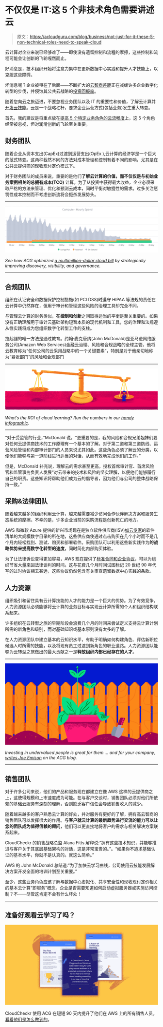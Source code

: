# 不仅仅是 IT:这 5 个非技术角色需要讲述云

> 原文：<https://acloudguru.com/blog/business/not-just-for-it-these-5-non-technical-roles-need-to-speak-cloud>

云计算对企业来说已经够难了——即使没有遗留控制和流程的摩擦，这些控制和流程可能会让创新的飞轮嘎然而止。

好消息是，技术组织开始将注意力集中在更新数据中心实践和提升人才技能上，以克服这些障碍。

坏消息呢？企业被甩在了后面——不断扩大的[云智商差距](https://www.technewsworld.com/story/86906.html)正在减缓许多企业数字化转型的步伐，并侵蚀其公共云战略的[投资回报率](https://www.forbes.com/sites/forbestechcouncil/2020/12/18/calculating-the-roi-of-cloud-training---and-whats-at-risk-if-its-deprioritized/)。

随着您向云之旅迈进，不要忽视业务团队以及 IT 的重要性和价值，了解云计算并[开发云技能](https://acloudguru.com/solutions/individuals)。云是一个战略杠杆，要求企业运营方式(包括业务)发生重大转变。

首先，我的建议是将重点放在[提高 5 个特定业务角色的云流畅度](https://acloudguru.com/blog/business/how-to-build-a-cloud-fluency-program-for-everyone)上，这 5 个角色经常被忽视，但对润滑创新的飞轮至关重要。

## **财务团队**

随着企业从资本支出(CapEx)过渡到运营支出(OpEx ),云计算的经济学是一个巨大的范式转变。这两种截然不同的方法对成本管理和控制有着不同的影响，尤其是在公共云提供商的现收现付定价模式下。

对于财务团队的成员来说，重要的是他们**了解云计算的价值，而不仅仅是与初始业务案例相关的总拥有成本(TCO)** 计算。为了从投资中获得最大收益，企业必须采取严格的方法来管理、优化和预测云成本，同时平衡对敏捷性的需求。过多关注惩罚性成本控制而不考虑创新流将会扼杀发展势头。

* * *

[![](img/ba27497ec7bc784885a3f7dec5be8056.png)](https://acloudguru.com/blog/engineering/continuous-cloud-cost-optimization)

*See how ACG optimized [a multimillion-dollar cloud bill](https://acloudguru.com/blog/engineering/continuous-cloud-cost-optimization) by strategically improving discovery, visibility, and governance.*

* * *

## **合规团队**

组织在认证安全和数据保护控制措施(如 PCI DSS)时遵守 HIPAA 等法规的责任在云计算中仍然存在，但用于审计和管理这些风险的治理工具却完全不同。

与管理云计算的财务类似，**在控制和创新**之间取得适当的平衡是至关重要的。如果没有正确理解用于审计云基础架构短暂本质的现代机制和工具，您的治理和法规遵从性实践将成为您组织数字化转型工作的支柱。

拉起锚的唯一方法是通过教育。约翰·麦克唐纳(John McDonald)是亚马逊网络服务公司(Amazon Web Services)金融云治理、风险和合规战略的全球主管。他将云教育称为“任何公司的云采用战略中的一个关键要素”，特别是对于他亲切地称为“紧张部门”的风险和合规部门

* * *

[![](img/eaac0eeb55d72b6adf4d7d134385394d.png)](https://go.acloudguru.com/ROI-Cloud-Training-Infographic)

*What’s the ROI of cloud learning? Run the numbers in our [handy infographic](https://go.acloudguru.com/ROI-Cloud-Training-Infographic).*

* * *

“对于受监管的行业，”McDonald 说，“更重要的是，我的风险和合规兄弟姐妹们要对任何云提供商技术的工作原理有一个基本的了解。对于第二道和第三道防线、运营风险管理和内部审计部门的人员来说尤其如此。这些角色必须了解云的分类，以便他们能够与第一道防线进行适当的对话，从而有效地完成他们的工作。”

但是，McDonald 补充说，理解云的需求甚至更高，授权首席审计官、首席风险官和监管事务负责人发展“对云带来的技术和风险的坚实理解，以便他们能够履行自己的职责。这些知识将帮助他们成为云的倡导者，因为他们与公司的整体战略保持一致。”

## **采购&法律团队**

随着越来越多的组织利用云计算，越来越需要减少访问合作伙伴解决方案和服务生态系统的摩擦。不幸的是，许多企业当前的采购流程是创新死亡的地方。

AWS 和微软 Azure 提供的新兴市场现在是独立软件供应商(ISV)[如云专家](https://aws.amazon.com/marketplace/pp/B07BR52XXY)的软件清单的大规模数字目录的所在地，这些供应商使通过点击购买在几个小时而不是几个月内轻松找到、测试、购买和部署软件。采购团队可以利用这些新实践作为**的战略优势来提高数字化转型的速度**，同时简化内部购买体验。

为了让法律诉讼变得更加容易，AWS 现在提供了[标准合同和企业协议](https://aws.amazon.com/marketplace/features/standardized-license-terms/)，可以为组织节省大量来回法律谈判的时间。这与花费几个月时间试图标记 20 世纪 90 年代写的过时协议相去甚远，这些协议仍然包含有关审查遗留数据中心实践的条款。

## **人力资源**

组织吸引和留住具有云计算技能的人才的能力是一个巨大的优势。为了有效竞争，人力资源团队必须能够将云计算的业务目标与实现云计算所需的个人和组织结构联系起来。

许多组织在云转型之旅的早期阶段会浪费几个月的时间来尝试定义支持云计算计划所需的新角色和级别，而对基础知识或基本原则没有太多的了解。

在人力资源团队中建立基本的云知识水平，有助于明确如何构建角色、评估新职位候选人时所需的技能，以及将现有员工过渡到新角色的职业道路。人力资源团队能够为云转型之旅做出的最大贡献之一是**释放组织内部已经存在的人才**。

* * *

[![](img/ecca5b6eb6e6a4f8cb9d2d03ba11f279.png)](https://acloudguru.com/blog/business/why-you-should-invest-in-undervalued-people)

*Investing in undervalued people is great for them … and for your company, [writes Joe Emison](https://acloudguru.com/blog/business/why-you-should-invest-in-undervalued-people) on the ACG blog.*

* * *

## **销售团队**

对于许多公司来说，他们的产品和服务现在都建立在像 AWS 这样的云提供商之上，这使得规模和上市速度成为可能。在与客户交谈时，销售团队必须对他们所依赖的基础云服务有深刻的理解，否则缺乏客户信任会导致销售收入的减少。

随着越来越多的客户熟悉云计算的好处，并对服务有更好的了解，拥有高云智商的销售团队可以发挥很大的作用。**与客户就云计算的最新趋势进行交流的能力可以让您的团队成为值得信赖的顾问**，他们可以更直接地将客户的需求与相关解决方案联系起来。

CloudCheckr 的销售战略总监 Alana Fitts 解释说:“拥有这些技术知识，并能够推进与客户关于其底层基础架构的对话，这是非常宝贵的。”。“如果你不追求基础认证的基本水平，你就不是认真的。就这么简单。”

AWS 的 John McDonald 总结道:“为了加快云学习曲线，公司使用云技能发展解决方案开发全面的培训计划至关重要。”

至少，这些业务角色应该了解与数据中心虚拟化、共享安全性和现收现付定价相关的基本云计算“即服务”概念。企业是否需要知道如何启动虚拟服务器或实施访问控制？不——尽管这肯定不会有什么坏处！

* * *

## 准备好观看云学习了吗？

![](img/bfb7b9915b29cd217c34556dfd956289.png)

CloudCheckr 使用 ACG 在短短 90 天内提升了他们在 AWS 上的所有销售人员。[看看他们是怎么做到的](https://go.acloudguru.com/cloudcheckr-case-study?cpn=7013u000000VDht)。